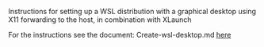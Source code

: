 Instructions for setting up a WSL distribution with a graphical desktop using X11 forwarding to the host, in combination with XLaunch

For the instructions see the document: Create-wsl-desktop.md [here](https://github.com/NicoJanE/WSL-OS-With-GUI-Desktop/blob/master/Create-wsl-desktop.md)